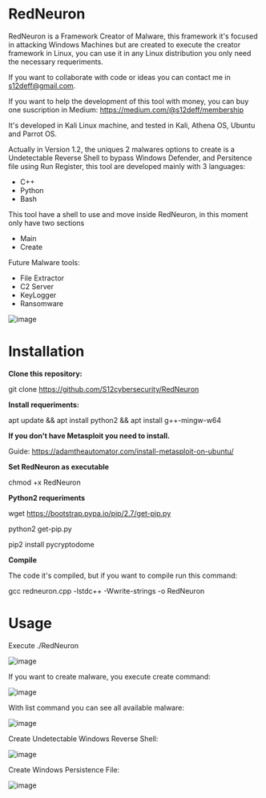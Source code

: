 # RedNeuron
RedNeuron is a Framework Creator of Malware, this framework it's focused in attacking Windows Machines but are created to execute the creator framework in Linux, you can use it in any Linux distribution you only need the necessary requeriments.

If you want to collaborate with code or ideas you can contact me in s12deff@gmail.com.

If you want to help the development of this tool with money, you can buy one suscription in Medium:
https://medium.com/@s12deff/membership

It's developed in Kali Linux machine, and tested in Kali, Athena OS, Ubuntu and Parrot OS. 

Actually in Version 1.2, the uniques 2 malwares options to create is a Undetectable Reverse Shell to bypass Windows Defender, and Persitence file using Run Register, this tool are developed mainly with 3 languages:
- C++
- Python
- Bash

This tool have a shell to use and move inside RedNeuron, in this moment only have two sections
- Main
- Create

Future Malware tools:
- File Extractor
- C2 Server
- KeyLogger
- Ransomware

![image](https://user-images.githubusercontent.com/79543461/210807455-2dae7b7f-884d-47de-81c3-0f9bde1cbc27.png)

# Installation

**Clone this repository:**

git clone https://github.com/S12cybersecurity/RedNeuron

**Install requeriments:**

apt update && apt install python2 && apt install g++-mingw-w64

**If you don't have Metasploit you need to install.**

Guide: https://adamtheautomator.com/install-metasploit-on-ubuntu/

**Set RedNeuron as executable**

chmod +x RedNeuron

**Python2 requeriments**

wget https://bootstrap.pypa.io/pip/2.7/get-pip.py

python2 get-pip.py

pip2 install pycryptodome

**Compile**

The code it's compiled, but if you want to compile run this command:

gcc redneuron.cpp -lstdc++ -Wwrite-strings -o RedNeuron

# Usage

Execute ./RedNeuron

![image](https://user-images.githubusercontent.com/79543461/210810523-37e7a677-3bfd-45d6-8c0e-a5fc23fd1d6b.png)

If you want to create malware, you execute create command:

![image](https://user-images.githubusercontent.com/79543461/212728043-bdabe8f2-056f-4fcf-ae2d-9cab650b82be.png)

With list command you can see all available malware:

![image](https://user-images.githubusercontent.com/79543461/212728136-0e453634-f5ce-4380-9174-10eb994d4aa8.png)

Create Undetectable Windows Reverse Shell:

![image](https://user-images.githubusercontent.com/79543461/210821342-e18e2053-c7c7-404f-9313-03f2d2a8c32b.png)

Create Windows Persistence File:

![image](https://user-images.githubusercontent.com/79543461/212728269-3ce8ae5e-d3a0-431e-98b0-7cf70ebe4909.png)

